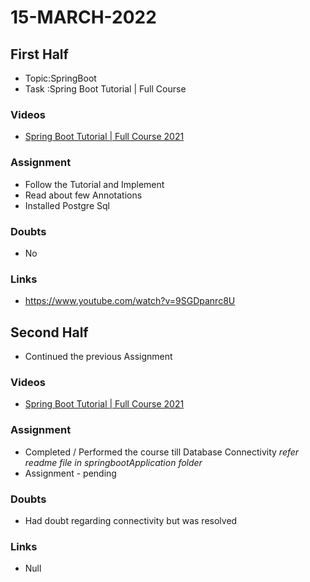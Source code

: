# 15-MARCH-2022

## First Half

- Topic:SpringBoot
- Task :Spring Boot Tutorial | Full Course 

### Videos

- [Spring Boot Tutorial | Full Course 2021](https://www.youtube.com/watch?v=9SGDpanrc8U)

### Assignment 

- Follow the Tutorial and Implement 
- Read about few Annotations 
- Installed Postgre Sql

### Doubts

- No

### Links

- https://www.youtube.com/watch?v=9SGDpanrc8U

## Second Half

- Continued the previous Assignment 

### Videos

- [Spring Boot Tutorial | Full Course 2021](https://www.youtube.com/watch?v=9SGDpanrc8U)

### Assignment 

- Completed / Performed the course till Database Connectivity *refer readme file in springbootApplication folder*
- Assignment - pending

### Doubts

- Had doubt regarding connectivity but was resolved

### Links

- Null